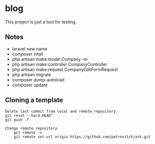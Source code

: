 # blog

This project is just a tool for testing.

## Notes

* laravel new name
* composer intall
* php artisan make:model Company -m
* php artisan make:controller CompanyController
* php artisan make:request CompanyEditFormRequest
* php artisan migrate
* composer dump-autoload
* composer update

## Cloning a template

~~~
Delete last commit from local and remote repository
git reset --hard HEAD^
git push -f

Change remote repository
	git remote -v
	git remote set-url origin https://github.com/petrovitch/ark.git
~~~